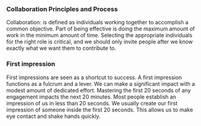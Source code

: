 ### Collaboration Principles and Process

Collaboration: is defined as individuals working together to accomplish a common objective. Part of being effective is doing the maximum amount of work in the minimum amount of time. Selecting the appropriate individuals for the right role is critical, and we should only invite people after we know exactly what we want them to contribute to.

### First impression 

First impressions are seen as a shortcut to success. A first impression functions as a fulcrum and a lever. We can make a significant impact with a modest amount of dedicated effort. Mastering the first 20 seconds of any engagement impacts the next 20 minutes. Most people establish an impression of us in less than 20 seconds. We usually create our first impression of someone inside the first 20 seconds. This allows us to make eye contact and shake hands quickly.
